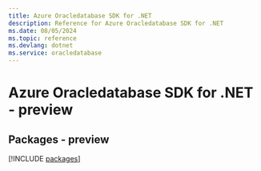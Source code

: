 ```yaml
---
title: Azure Oracledatabase SDK for .NET
description: Reference for Azure Oracledatabase SDK for .NET
ms.date: 08/05/2024
ms.topic: reference
ms.devlang: dotnet
ms.service: oracledatabase
---
```

# Azure Oracledatabase SDK for .NET - preview
## Packages - preview
[!INCLUDE [packages](oracledatabase-index.md)]